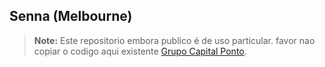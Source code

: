 ## Senna (Melbourne)

> **Note:** Este repositorio embora publico é de uso particular. favor nao copiar o codigo aqui existente [Grupo Capital Ponto](https://grupocapitalponto.com.br).

